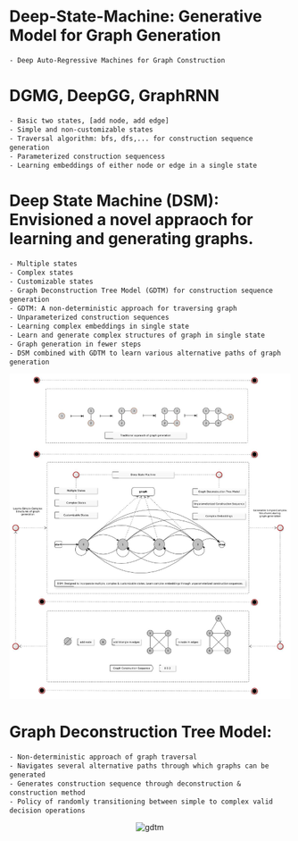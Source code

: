 # Deep-State-Machine: Generative Model for Graph Generation
	- Deep Auto-Regressive Machines for Graph Construction

# DGMG, DeepGG, GraphRNN
 	- Basic two states, [add node, add edge]
 	- Simple and non-customizable states
 	- Traversal algorithm: bfs, dfs,... for construction sequence generation
 	- Parameterized construction sequencess
 	- Learning embeddings of either node or edge in a single state

 
# Deep State Machine (DSM): Envisioned a novel appraoch for learning and generating graphs.
	- Multiple states
	- Complex states
	- Customizable states
	- Graph Deconstruction Tree Model (GDTM) for construction sequence generation
	- GDTM: A non-deterministic approach for traversing graph
	- Unparameterized construction sequences
	- Learning complex embeddings in single state
	- Learn and generate complex structures of graph in single state
	- Graph generation in fewer steps
	- DSM combined with GDTM to learn various alternative paths of graph generation


![Deep State Machine](Deep-State-Machine.jpg)
	
# Graph Deconstruction Tree Model: 
	- Non-deterministic approach of graph traversal
	- Navigates several alternative paths through which graphs can be generated
	- Generates construction sequence through deconstruction & construction method
	- Policy of randomly transitioning between simple to complex valid decision operations
	
<div align="center">
	<img src="gdtm.jpg" alt="gdtm" width="700" height="700">
</div>

